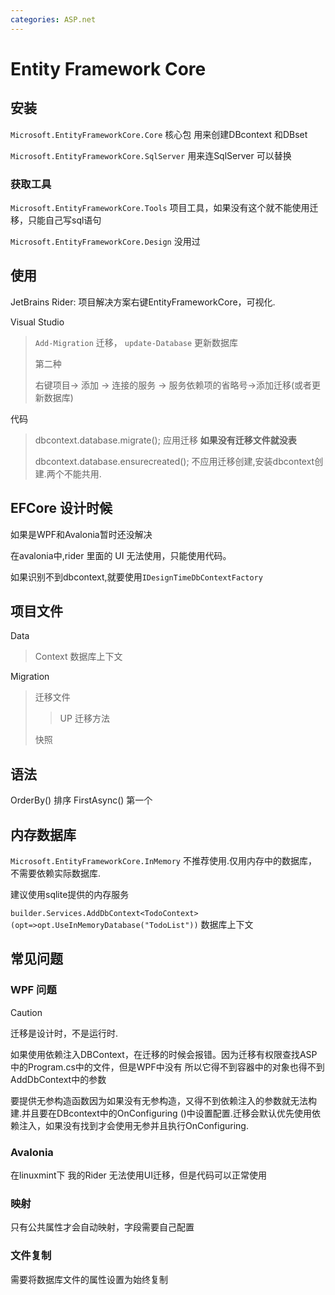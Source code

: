 ```yaml
---
categories: ASP.net
---
```


# Entity Framework Core

## 安装

`Microsoft.EntityFrameworkCore.Core` 核心包 用来创建DBcontext 和DBset

`Microsoft.EntityFrameworkCore.SqlServer` 用来连SqlServer 可以替换

### 获取工具

`Microsoft.EntityFrameworkCore.Tools`
项目工具，如果没有这个就不能使用迁移，只能自己写sql语句

`Microsoft.EntityFrameworkCore.Design` 没用过

## 使用

JetBrains Rider: 项目解决方案右键EntityFrameworkCore，可视化.

Visual Studio

> `Add-Migration` 迁移， `update-Database` 更新数据库
>
> 第二种
>
> 右键项目-\> 添加 -\> 连接的服务 -\>
> 服务依赖项的省略号-\>添加迁移(或者更新数据库)

代码

> dbcontext.database.migrate(); 应用迁移 **如果没有迁移文件就没表**
>
> dbcontext.database.ensurecreated();
> 不应用迁移创建,安装dbcontext创建.两个不能共用.

## EFCore 设计时候

如果是WPF和Avalonia暂时还没解决

在avalonia中,rider 里面的 UI 无法使用，只能使用代码。

如果识别不到dbcontext,就要使用`IDesignTimeDbContextFactory`

## 项目文件

Data

> Context 数据库上下文

Migration

> 迁移文件
>
> > UP 迁移方法
>
> 快照

## 语法

OrderBy() 排序 FirstAsync() 第一个

## 内存数据库

`Microsoft.EntityFrameworkCore.InMemory`
不推荐使用.仅用内存中的数据库，不需要依赖实际数据库.

建议使用sqlite提供的内存服务

`builder.Services.AddDbContext<TodoContext>(opt=>opt.UseInMemoryDatabase("TodoList"))`
数据库上下文

## 常见问题

### WPF 问题

>[!CAUTION]
>
>迁移是设计时，不是运行时.
>
>如果使用依赖注入DBContext，在迁移的时候会报错。因为迁移有权限查找ASP中的Program.cs中的文件，但是WPF中没有
>所以它得不到容器中的对象也得不到AddDbContext中的参数
>
>要提供无参构造函数因为如果没有无参构造，又得不到依赖注入的参数就无法构建.并且要在DBcontext中的OnConfiguring
>()中设置配置.迁移会默认优先使用依赖注入，如果没有找到才会使用无参并且执行OnConfiguring.

### Avalonia

在linuxmint下 我的Rider 无法使用UI迁移，但是代码可以正常使用

### 映射

只有公共属性才会自动映射，字段需要自己配置

### 文件复制

需要将数据库文件的属性设置为始终复制